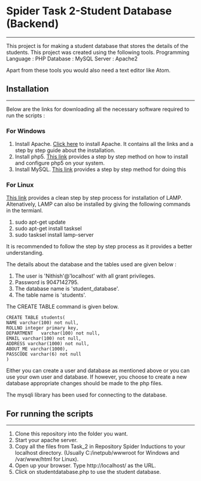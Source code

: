# Spider Task 2-Student Database (Backend)  
-----------------------------------------

This project is for making a student database that stores the details of the students. This project was created 
using the following tools.
Programming Language : PHP 
Database : MySQL
Server : Apache2

Apart from these tools you would also need a text editor like Atom.

## Installation 
------------

Below are the links for downloading all the necessary software required to run the scripts :

### For Windows   


  1. Install Apache. [Click here](https://www.sitepoint.com/how-to-install-apache-on-windows/) to install Apache. It contains all the links and a step by step guide about the installation.
  2. Install php5. [This link](https://www.sitepoint.com/how-to-install-php-on-windows/) provides a step by step method on how to install and configure php5 on your system.
  3. Install MySQL. [This link](https://www.sitepoint.com/how-to-install-mysql/) provides a step by step method for doing this

### For Linux 

[This link](https://www.digitalocean.com/community/tutorials/how-to-install-linux-apache-mysql-php-lamp-stack-on-ubuntu-14-04) provides a clean step by step process for installation of LAMP. 
Altenatively, LAMP can also be installed by giving the following commands in the termianl.
  1. sudo apt-get update
  2.  sudo apt-get install tasksel
  3. sudo tasksel install lamp-server

It is recommended to follow the step by step process as it provides a better understanding.

The details about the database and the tables used are given below :

  1. The user is 'Nithish'@'localhost' with all grant privileges.
  2. Password is 9047142795.
  3. The database name is 'student_database'.
  4. The table name is 'students'. 
  
The CREATE TABLE command is given below.
```
CREATE TABLE students(
NAME varchar(100) not null,
ROLLNO integer primary key,
DEPARTMENT   varchar(100) not null,
EMAIL varchar(100) not null,
ADDRESS varchar(1000) not null,
ABOUT_ME varchar(1000),
PASSCODE varchar(6) not null
)
```

Either you can create a user and database as mentioned above or you can use your own user and database. If however, 
you choose to create  a new database appropriate changes should be made to the php files.

The mysqli library has been used for connecting to the database.

## For running the scripts ##
------------------------

  1. Clone this repository into the folder you want.
  2. Start your apache server.
  3. Copy all the files from Task_2 in Repository Spider Inductions to your localhost directory.
(Usually C:/inetpub/wwwroot for Windows and /var/www/html for Linux).
  4. Open up your browser. Type http://localhost/ as the URL.
  5. Click on studentdatabase.php to use the student database.
